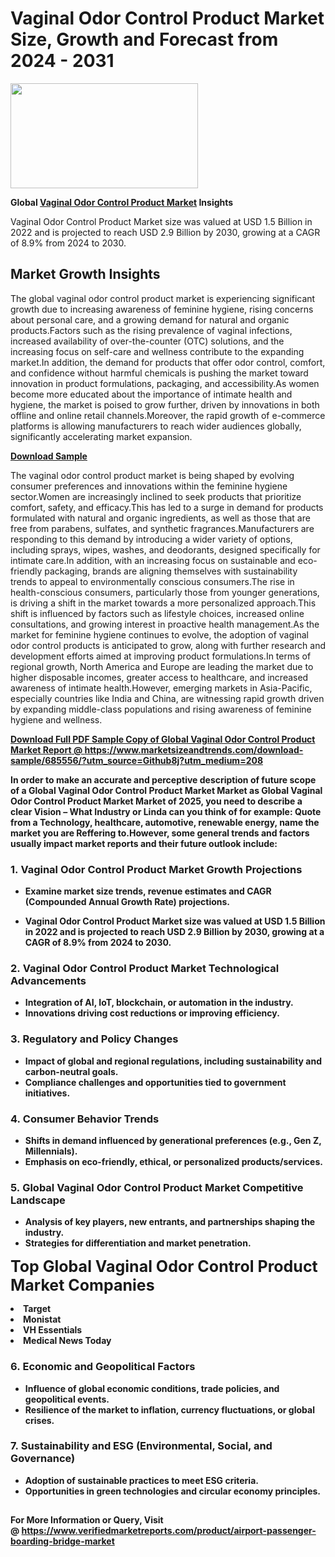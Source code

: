 <H1>Vaginal Odor Control Product Market Size, Growth and Forecast from 2024 - 2031</H1><img class="aligncenter size-medium wp-image-584254" src="https://thirdeyenews.in/wp-content/uploads/2024/09/Global-Market-Research-300x168.jpeg" alt="" width="300" height="168" /><p><strong>Global&nbsp;<a href="https://www.marketsizeandtrends.com/download-sample/685556/?utm_source=Github8j?utm_medium=208">Vaginal Odor Control Product Market</a> Insights</strong></p><p>Vaginal Odor Control Product Market size was valued at USD 1.5 Billion in 2022 and is projected to reach USD 2.9 Billion by 2030, growing at a CAGR of 8.9% from 2024 to 2030.</p><p><h2>Market Growth Insights</h2> <p>The global vaginal odor control product market is experiencing significant growth due to increasing awareness of feminine hygiene, rising concerns about personal care, and a growing demand for natural and organic products.Factors such as the rising prevalence of vaginal infections, increased availability of over-the-counter (OTC) solutions, and the increasing focus on self-care and wellness contribute to the expanding market.In addition, the demand for products that offer odor control, comfort, and confidence without harmful chemicals is pushing the market toward innovation in product formulations, packaging, and accessibility.As women become more educated about the importance of intimate health and hygiene, the market is poised to grow further, driven by innovations in both offline and online retail channels.Moreover, the rapid growth of e-commerce platforms is allowing manufacturers to reach wider audiences globally, significantly accelerating market expansion.</p> <p><strong><a href="#">Download Sample</a></strong></p> <p>The vaginal odor control product market is being shaped by evolving consumer preferences and innovations within the feminine hygiene sector.Women are increasingly inclined to seek products that prioritize comfort, safety, and efficacy.This has led to a surge in demand for products formulated with natural and organic ingredients, as well as those that are free from parabens, sulfates, and synthetic fragrances.Manufacturers are responding to this demand by introducing a wider variety of options, including sprays, wipes, washes, and deodorants, designed specifically for intimate care.In addition, with an increasing focus on sustainable and eco-friendly packaging, brands are aligning themselves with sustainability trends to appeal to environmentally conscious consumers.The rise in health-conscious consumers, particularly those from younger generations, is driving a shift in the market towards a more personalized approach.This shift is influenced by factors such as lifestyle choices, increased online consultations, and growing interest in proactive health management.As the market for feminine hygiene continues to evolve, the adoption of vaginal odor control products is anticipated to grow, along with further research and development efforts aimed at improving product formulations.In terms of regional growth, North America and Europe are leading the market due to higher disposable incomes, greater access to healthcare, and increased awareness of intimate health.However, emerging markets in Asia-Pacific, especially countries like India and China, are witnessing rapid growth driven by expanding middle-class populations and rising awareness of feminine hygiene and wellness.<p><strong><a href="#"></p><p><span class=""><strong>Download Full PDF Sample Copy of Global Vaginal Odor Control Product Market Report</strong> @ <a href="https://www.marketsizeandtrends.com/download-sample/685556/?utm_source=Github8j?utm_medium=208" target="_blank">https://www.marketsizeandtrends.com/download-sample/685556/?utm_source=Github8j?utm_medium=208</a></span></p><p>In order to make an accurate and perceptive description of future scope of a Global&nbsp;Vaginal Odor Control Product Market Market as Global&nbsp;Vaginal Odor Control Product Market Market of 2025, you need to describe a clear Vision &ndash; What Industry or Linda can you think of for example: Quote from a Technology, healthcare, automotive, renewable energy, name the market you are Reffering to.However, some general trends and factors usually impact market reports and their future outlook include:</p><h3>1.&nbsp;<strong>Vaginal Odor Control Product Market Growth Projections</strong></h3><ul><li>Examine market size trends, revenue estimates and CAGR (Compounded Annual Growth Rate) projections.</li><li><p>Vaginal Odor Control Product Market size was valued at USD 1.5 Billion in 2022 and is projected to reach USD 2.9 Billion by 2030, growing at a CAGR of 8.9% from 2024 to 2030.</p></li></ul><h3>2.&nbsp;<strong>Vaginal Odor Control Product Market Technological Advancements</strong></h3><ul><li>Integration of AI, IoT, blockchain, or automation in the industry.</li><li>Innovations driving cost reductions or improving efficiency.</li></ul><h3>3.&nbsp;<strong>Regulatory and Policy Changes</strong></h3><ul><li>Impact of global and regional regulations, including sustainability and carbon-neutral goals.</li><li>Compliance challenges and opportunities tied to government initiatives.</li></ul><h3>4.&nbsp;<strong>Consumer Behavior Trends</strong></h3><ul><li>Shifts in demand influenced by generational preferences (e.g., Gen Z, Millennials).</li><li>Emphasis on eco-friendly, ethical, or personalized products/services.</li></ul><h3>5.&nbsp;<strong>Global Vaginal Odor Control Product Market Competitive Landscape</strong></h3><ul><li>Analysis of key players, new entrants, and partnerships shaping the industry.</li><li>Strategies for differentiation and market penetration.</li></ul><p data-pm-slice="1 1 []"><span style="color: inherit; font-family: inherit; font-size: 25px;">Top Global Vaginal Odor Control Product Market Companies</span></p><div class="" data-test-id=""><p><li>Target</li><li> Monistat</li><li> VH Essentials</li><li> Medical News Today</li></p></div><h3>6.&nbsp;<strong>Economic and Geopolitical Factors</strong></h3><ul><li>Influence of global economic conditions, trade policies, and geopolitical events.</li><li>Resilience of the market to inflation, currency fluctuations, or global crises.</li></ul><h3>7.&nbsp;<strong>Sustainability and ESG (Environmental, Social, and Governance)</strong></h3><ul><li>Adoption of sustainable practices to meet ESG criteria.</li><li>Opportunities in green technologies and circular economy principles.</li></ul><h2><strong style="font-size: 14px;">For More Information or Query, Visit @&nbsp;</strong><a style="background-color: #ffffff; font-size: 14px;" href="https://www.marketsizeandtrends.com/report/vaginal-odor-control-product-market/" target="_blank">https://www.verifiedmarketreports.com/product/airport-passenger-boarding-bridge-market</a></h2>